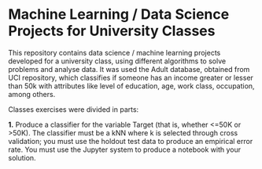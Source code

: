 # Machine Learning / Data Science Projects for University Classes

This repository contains data science / machine learning projects developed for a university class, using different algorithms to solve problems and analyse data. It was used the Adult database, obtained from UCI repository, which classifies if someone has an income greater or lesser than 50k with attributes like level of education, age, work class, occupation, among others.

Classes exercises were divided in parts:

**1.** Produce a classifier for the variable Target (that is, whether <=50K or >50K). The classifier must be a kNN where k is selected through cross validation; you must use the holdout test data to produce an empirical error rate. You must use the Jupyter system to produce a notebook with your solution. 